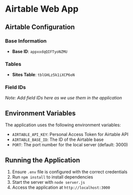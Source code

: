 # Airtable Web App

## Airtable Configuration

### Base Information
- **Base ID**: `appxxdqQIFTyoNZMU`

### Tables
- **Sites Table**: `tblGHLz5k1iXCP6oN`

### Field IDs
*Note: Add field IDs here as we use them in the application*

## Environment Variables
The application uses the following environment variables:
- `AIRTABLE_API_KEY`: Personal Access Token for Airtable API
- `AIRTABLE_BASE_ID`: The ID of the Airtable base
- `PORT`: The port number for the local server (default: 3000)

## Running the Application
1. Ensure `.env` file is configured with the correct credentials
2. Run `npm install` to install dependencies
3. Start the server with `node server.js`
4. Access the application at `http://localhost:3000`
